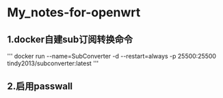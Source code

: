 # My_notes-for-openwrt

## 1.docker自建sub订阅转换命令
'''
docker run --name=SubConverter -d --restart=always -p 25500:25500 tindy2013/subconverter:latest
'''
## 2.启用passwall 
